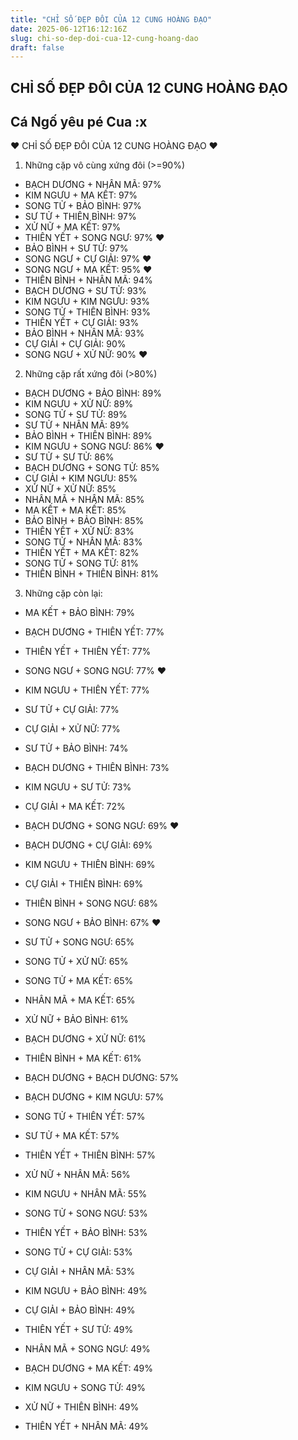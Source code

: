 ```yaml
---
title: "CHỈ SỐ ĐẸP ĐÔI CỦA 12 CUNG HOÀNG ĐẠO"
date: 2025-06-12T16:12:16Z
slug: chi-so-dep-doi-cua-12-cung-hoang-dao
draft: false
---
```


## CHỈ SỐ ĐẸP ĐÔI CỦA 12 CUNG HOÀNG ĐẠO

## Cá Ngố yêu pé Cua :x

♥ CHỈ SỐ ĐẸP ĐÔI CỦA 12 CUNG HOÀNG ĐẠO ♥ 
 

 
 
1. Những cặp vô cùng xứng đôi (>=90%)
 
- BẠCH DƯƠNG + NHÂN MÃ: 97%
- KIM NGƯU + MA KẾT: 97%
- SONG TỬ + BẢO BÌNH: 97%
- SƯ TỬ + THIÊN BÌNH: 97%
- XỬ NỮ + MA KẾT: 97%
- THIÊN YẾT + SONG NGƯ: 97% ♥
- BẢO BÌNH + SƯ TỬ: 97%
- SONG NGƯ + CỰ GIẢI: 97% ♥
- SONG NGƯ + MA KẾT: 95% ♥
- THIÊN BÌNH + NHÂN MÃ: 94%
- BẠCH DƯƠNG + SƯ TỬ: 93%
- KIM NGƯU + KIM NGƯU: 93%
- SONG TỬ + THIÊN BÌNH: 93%
- THIÊN YẾT + CỰ GIẢI: 93%
- BẢO BÌNH + NHÂN MÃ: 93%
- CỰ GIẢI + CỰ GIẢI: 90%
- SONG NGƯ + XỬ NỮ: 90% ♥
 
2. Những cặp rất xứng đôi (>80%)
 
- BẠCH DƯƠNG + BẢO BÌNH: 89%
- KIM NGƯU + XỬ NỮ: 89%
- SONG TỬ + SƯ TỬ: 89%
- SƯ TỬ + NHÂN MÃ: 89%
- BẢO BÌNH + THIÊN BÌNH: 89%
- KIM NGƯU + SONG NGƯ: 86% ♥
- SƯ TỬ + SƯ TỬ: 86%
- BẠCH DƯƠNG + SONG TỬ: 85%
- CỰ GIẢI + KIM NGƯU: 85%
- XỬ NỮ + XỬ NỮ: 85%
- NHÂN MÃ + NHÂN MÃ: 85%
- MA KẾT + MA KẾT: 85%
- BẢO BÌNH + BẢO BÌNH: 85%
- THIÊN YẾT + XỬ NỮ: 83%
- SONG TỬ + NHÂN MÃ: 83%
- THIÊN YẾT + MA KẾT: 82%
- SONG TỬ + SONG TỬ: 81%
- THIÊN BÌNH + THIÊN BÌNH: 81%
 
3. Những cặp còn lại:
 
- MA KẾT + BẢO BÌNH: 79%
- BẠCH DƯƠNG + THIÊN YẾT: 77%
- THIÊN YẾT + THIÊN YẾT: 77%
- SONG NGƯ + SONG NGƯ: 77% ♥
- KIM NGƯU + THIÊN YẾT: 77%
- SƯ TỬ + CỰ GIẢI: 77%
- CỰ GIẢI + XỬ NỮ: 77%
- SƯ TỬ + BẢO BÌNH: 74%
- BẠCH DƯƠNG + THIÊN BÌNH: 73%
- KIM NGƯU + SƯ TỬ: 73%
- CỰ GIẢI + MA KẾT: 72%

- BẠCH DƯƠNG + SONG NGƯ: 69% ♥
- BẠCH DƯƠNG + CỰ GIẢI: 69%
- KIM NGƯU + THIÊN BÌNH: 69%
- CỰ GIẢI + THIÊN BÌNH: 69%
- THIÊN BÌNH + SONG NGƯ: 68%
- SONG NGƯ + BẢO BÌNH: 67% ♥
- SƯ TỬ + SONG NGƯ: 65%
- SONG TỬ + XỬ NỮ: 65%
- SONG TỬ + MA KẾT: 65%
- NHÂN MÃ + MA KẾT: 65%
- XỬ NỮ + BẢO BÌNH: 61%
- BẠCH DƯƠNG + XỬ NỮ: 61%
- THIÊN BÌNH + MA KẾT: 61%
 
 
- BẠCH DƯƠNG + BẠCH DƯƠNG: 57%
- BẠCH DƯƠNG + KIM NGƯU: 57%
- SONG TỬ + THIÊN YẾT: 57%
- SƯ TỬ + MA KẾT: 57%
- THIÊN YẾT + THIÊN BÌNH: 57%
- XỬ NỮ + NHÂN MÃ: 56%
- KIM NGƯU + NHÂN MÃ: 55%
- SONG TỬ + SONG NGƯ: 53%
- THIÊN YẾT + BẢO BÌNH: 53%
- SONG TỬ + CỰ GIẢI: 53%
- CỰ GIẢI + NHÂN MÃ: 53%
 
- KIM NGƯU + BẢO BÌNH: 49%
- CỰ GIẢI + BẢO BÌNH: 49%
- THIÊN YẾT + SƯ TỬ: 49%
- NHÂN MÃ + SONG NGƯ: 49%
- BẠCH DƯƠNG + MA KẾT: 49%
- KIM NGƯU + SONG TỬ: 49%
- XỬ NỮ + THIÊN BÌNH: 49%
- THIÊN YẾT + NHÂN MÃ: 49%